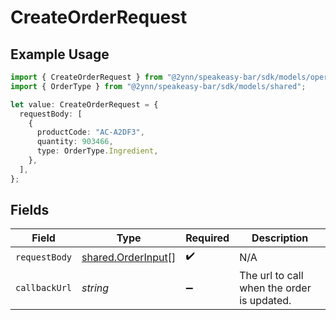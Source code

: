 # CreateOrderRequest

## Example Usage

```typescript
import { CreateOrderRequest } from "@2ynn/speakeasy-bar/sdk/models/operations";
import { OrderType } from "@2ynn/speakeasy-bar/sdk/models/shared";

let value: CreateOrderRequest = {
  requestBody: [
    {
      productCode: "AC-A2DF3",
      quantity: 903466,
      type: OrderType.Ingredient,
    },
  ],
};
```

## Fields

| Field                                                           | Type                                                            | Required                                                        | Description                                                     |
| --------------------------------------------------------------- | --------------------------------------------------------------- | --------------------------------------------------------------- | --------------------------------------------------------------- |
| `requestBody`                                                   | [shared.OrderInput](../../../sdk/models/shared/orderinput.md)[] | :heavy_check_mark:                                              | N/A                                                             |
| `callbackUrl`                                                   | *string*                                                        | :heavy_minus_sign:                                              | The url to call when the order is updated.                      |